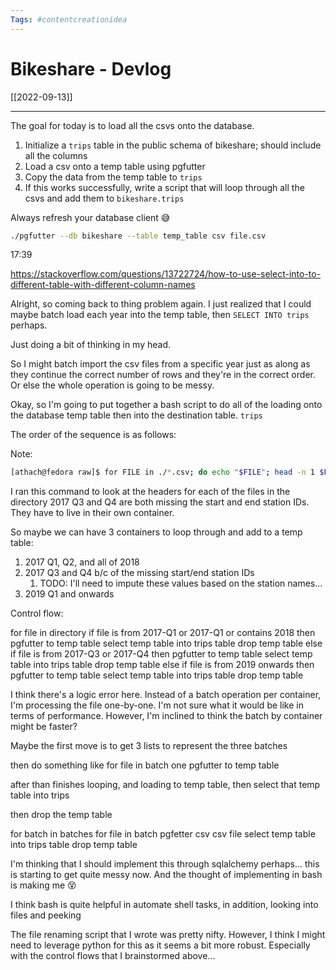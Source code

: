 ```yaml
---
Tags: #contentcreationidea
---
```


# Bikeshare - Devlog
[[2022-09-13]]

---

The goal for today is to load all the csvs onto the database.

1. Initialize a `trips` table in the public schema of bikeshare; should include all the columns
2. Load a csv onto a temp table using pgfutter
3. Copy the data from the temp table to  `trips`
4. If this works successfully, write a script that will loop through all the csvs and add them to `bikeshare.trips`

Always refresh your database client 😅

``` bash
./pgfutter --db bikeshare --table temp_table csv file.csv
```

17:39

https://stackoverflow.com/questions/13722724/how-to-use-select-into-to-different-table-with-different-column-names

Alright, so coming back to thing problem again. I just realized that I could maybe batch load each year into the temp table, then `SELECT INTO trips` perhaps. 

Just doing a bit of thinking in my head. 

So I might batch import the csv files from a specific year just as along as they continue the correct number of rows and they're in the correct order. Or else the whole operation is going to be messy. 

Okay, so I'm going to put together a bash script to do all of the loading onto the database temp table then into the destination table. `trips`

The order of the sequence is as follows:

Note:
``` bash
[athach@fedora raw]$ for FILE in ./*.csv; do echo "$FILE"; head -n 1 $FILE; done
```
I ran this command to look at the headers for each of the files in the directory
2017 Q3 and Q4 are both missing the start and end station IDs. They have to live in their own container. 

So maybe we can have 3 containers to loop through and add to a temp table:
1. 2017 Q1, Q2, and all of 2018
2. 2017 Q3 and Q4 b/c of the missing start/end station IDs
	1. TODO: I'll need to impute these values based on the station names...
3. 2019 Q1 and onwards

Control flow:

for file in directory
	if file is from 2017-Q1 or 2017-Q1 or contains 2018
		then pgfutter to temp table
		select temp table into trips table
		drop temp table
	else if file is from 2017-Q3 or 2017-Q4
		then pgfutter to temp table
		select temp table into trips table
		drop temp table
	else if file is from 2019 onwards
		then pgfutter to temp table
		select temp table into trips table
		drop temp table

I think there's a logic error here. Instead of a batch operation per container, I'm processing the file one-by-one. I'm not sure what it would be like in terms of performance. However, I'm inclined to think the batch by container might be faster?

Maybe the first move is to get 3 lists to represent the three batches

then do something like for file in batch one pgfutter to temp table

after than finishes looping, and loading to temp table, then select that temp table into trips

then drop the temp table 

for batch in batches
	for file in batch
		pgfetter csv csv file
	select temp table into trips table
	drop temp table

I'm thinking that I should implement this through sqlalchemy perhaps... this is starting to get quite messy now. And the thought of implementing in bash is making me 😵

I think bash is quite helpful in automate shell tasks, in addition, looking into files and peeking

The file renaming script that I wrote was pretty nifty. However, I think I might need to leverage python for this as it seems a bit more robust. Especially with the control flows that I brainstormed above...